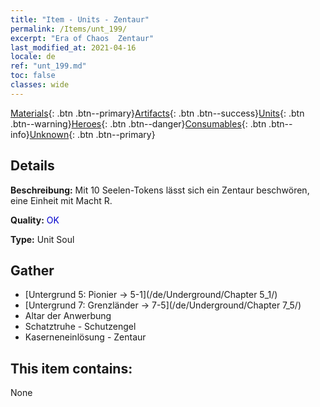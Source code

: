 ```yaml
---
title: "Item - Units - Zentaur"
permalink: /Items/unt_199/
excerpt: "Era of Chaos  Zentaur"
last_modified_at: 2021-04-16
locale: de
ref: "unt_199.md"
toc: false
classes: wide
---
```

 [Materials](/de/Items/){: .btn .btn--primary}[Artifacts](/de/Items/Artifacts/){: .btn .btn--success}[Units](/de/Items/Units/){: .btn .btn--warning}[Heroes](/de/Items/Heroes/){: .btn .btn--danger}[Consumables](/de/Items/Consumables/){: .btn .btn--info}[Unknown](/de/Items/Unknown/){: .btn .btn--primary}

## Details
 **Beschreibung:** Mit 10 Seelen-Tokens lässt sich ein Zentaur beschwören, eine Einheit mit Macht R.

 **Quality:** <span style="color: #0000CD">OK</span>

 **Type:** Unit Soul

## Gather

*    [Untergrund 5: Pionier -> 5-1](/de/Underground/Chapter 5_1/) 
*    [Untergrund 7: Grenzländer -> 7-5](/de/Underground/Chapter 7_5/) 
*    Altar der Anwerbung 
*    Schatztruhe - Schutzengel 
*    Kaserneneinlösung - Zentaur 

## This item contains:

  None

